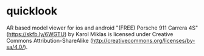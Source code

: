 # quicklook
AR based model viewer for ios and android
"(FREE) Porsche 911 Carrera 4S" (https://skfb.ly/6WGTU) by Karol Miklas is licensed under Creative Commons Attribution-ShareAlike (http://creativecommons.org/licenses/by-sa/4.0/).